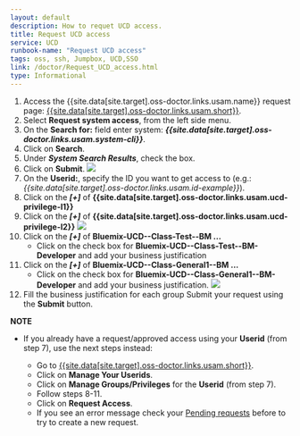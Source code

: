 ```yaml
---
layout: default
description: How to requet UCD access.
title: Request UCD access
service: UCD
runbook-name: "Request UCD access"
tags: oss, ssh, Jumpbox, UCD,SSO
link: /doctor/Request_UCD_access.html
type: Informational
---
```


1. Access the {{site.data[site.target].oss-doctor.links.usam.name}} request page: [{{site.data[site.target].oss-doctor.links.usam.short}}]({{site.data[site.target].oss-doctor.links.usam.link}}).
2. Select **Request system access**, from the left side menu.
3. On the **Search for:** field enter system: **_{{site.data[site.target].oss-doctor.links.usam.system-cli}}_**.
4. Click on **Search**.
5. Under **_System Search Results_**, check the box.
6. Click on **Submit**.
![]({{site.baseurl}}/docs/runbooks/doctor/images/usam/ucd_id_1.png)
7. On the **Userid:**, specify the ID you want to get access to (e.g.: _{{site.data[site.target].oss-doctor.links.usam.id-example}}_).
8. Click on the **_[+]_** of   **{{site.data[site.target].oss-doctor.links.usam.ucd-privilege-l1}}**
9. Click on the **_[+]_** of   **{{site.data[site.target].oss-doctor.links.usam.ucd-privilege-l2}}**
![]({{site.baseurl}}/docs/runbooks/doctor/images/usam/ucd_id_2.png)
10. Click on the **_[+]_** of **Bluemix-UCD--Class-Test--BM ...**
    * Click on the check box for **Bluemix-UCD--Class-Test--BM-Developer** and add your business justification
11. Click on the **_[+]_** of **Bluemix-UCD--Class-General1--BM ...**
    * Click on the check box for **Bluemix-UCD--Class-General1--BM-Developer** and add your business justification.
![]({{site.baseurl}}/docs/runbooks/doctor/images/usam/ucd_id_3.png)
12. Fill the business justification for each group
Submit your request using the **Submit** button.

**NOTE** <br>
* If you already have a request/approved access using your **Userid** (from step 7), use the next steps instead:

  * Go to [{{site.data[site.target].oss-doctor.links.usam.short}}]({{site.data[site.target].oss-doctor.links.usam.link}}).
  * Click on **Manage Your Userids**.
  * Click on **Manage Groups/Privileges** for the **Userid** (from step 7).
  * Follow steps 8-11.
  * Click on **Request Access**.
  * If you see an error message check your [Pending requests]({{site.data[site.target].oss-doctor.links.usam.link}}../../MyUseridsPending) before to try to create a new request.
